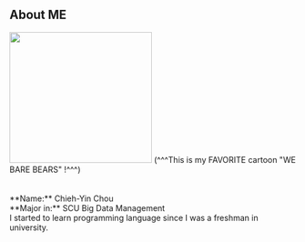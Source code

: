 ## About ME

<img src="https://media.tenor.com/images/b60f2d8177b06816c855ec99fc1c52ca/tenor.gif" width="250" height="230"/>
(^^^This is my FAVORITE cartoon "WE BARE BEARS" !^^^) </br>
</br>
</br>
**Name:** Chieh-Yin Chou </br>
**Major in:** SCU Big Data Management </br>
I started to learn programming language since I was a freshman in university. </br>


